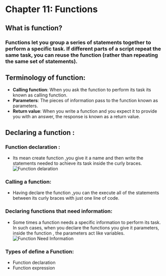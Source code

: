 # Chapter 11: Functions

## What is function?
### Functions let you group a series of statements together to perform a specific task. If different parts of a script repeat the same task, you can reuse the function (rather than repeating the same set of statements).

## Terminology of function:
  - **Calling function**: When you  ask the function to perform its task its known as calling function. 
  - **Parameters**: The pieces of information pass to the function known as parameters.
  - **Return value**: When you write a function and you expect it to provide you with an answer, the response is known as a return value.

## Declaring a function :

### Function declaration :
  * Its mean create function ,you give it a name and then write the statements needed to achieve its task inside the curly braces.
![Function delaration](https://github.com/noureddein/reading-notes/blob/main/imgs/function%20declaraiton%20.png?raw=true)

### Calling a function:
  * Having declare the function ,you can the execute all of the statements between its curly braces with just one line of code.

### Declaring functions that need information:
  * Some times a function needs a specific information to perform its task. In such cases, when you declare the functions you give it parameters, inside the function , the parameters act like variables.
![Function Need Information](https://github.com/noureddein/reading-notes/blob/main/imgs/function%20need%20information.png?raw=true)
### Types of define a  Function:
  - Function declaration
  - Function expression 


